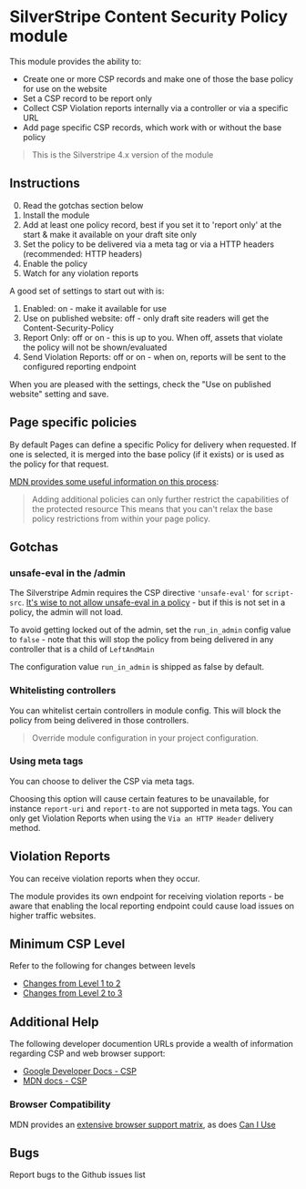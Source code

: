 # SilverStripe Content Security Policy module

This module provides the ability to:

+ Create one or more CSP records and make one of those the base policy for use on the website
+ Set a CSP record to be report only
+ Collect CSP Violation reports internally via a controller or via a specific URL
+ Add page specific CSP records, which work with or without the base policy

> This is the Silverstripe 4.x version of the module

## Instructions

0. Read the gotchas section below
1. Install the module
2. Add at least one policy record, best if you set it to 'report only' at the start & make it available on your draft site only
3. Set the policy to be delivered via a meta tag or via a HTTP headers (recommended: HTTP headers)
4. Enable the policy
5. Watch for any violation reports

A good set of settings to start out with is:
1. Enabled: on - make it available for use
2. Use on published website: off - only draft site readers will get the Content-Security-Policy
3. Report Only: off or on - this is up to you. When off, assets that violate the policy will not be shown/evaluated
4. Send Violation Reports: off or on - when on, reports will be sent to the configured reporting endpoint

When you are pleased with the settings, check the "Use on published website" setting and save.

## Page specific policies

By default Pages can define a specific Policy for delivery when requested.
If one is selected, it is merged into the base policy (if it exists) or is used as the policy for that request.

[MDN provides some useful information on this process](https://developer.mozilla.org/en-US/docs/Web/HTTP/Headers/Content-Security-Policy#Multiple_content_security_policies):
> Adding additional policies can only further restrict the capabilities of the protected resource
This means that you can't relax the base policy restrictions from within your page policy.

## Gotchas

### unsafe-eval in the /admin
The Silverstripe Admin requires the CSP directive ```'unsafe-eval'``` for ```script-src```. [It's wise to not allow unsafe-eval in a policy](https://developers.google.com/web/fundamentals/security/csp/#eval_too) - but if this is not set in a policy, the admin will not load.

To avoid getting locked out of the admin, set the ```run_in_admin``` config value to ```false``` - note that this will stop the policy from being delivered in any controller that is a child of ```LeftAndMain```

The configuration value ```run_in_admin``` is shipped as false by default.

### Whitelisting controllers

You can whitelist certain controllers in module config. This will block the policy from being delivered in those controllers.

> Override module configuration in your project configuration.

### Using meta tags
You can choose to deliver the CSP via meta tags.

Choosing this option will cause certain features to be unavailable, for instance ```report-uri``` and ```report-to``` are not supported in meta tags. You can only get Violation Reports when using the ```Via an HTTP Header``` delivery method.

## Violation Reports
You can receive violation reports when they occur.

The module provides its own endpoint for receiving violation reports - be aware that enabling the local reporting endpoint could cause load issues on higher traffic websites.

## Minimum CSP Level

Refer to the following for changes between levels
+ [Changes from Level 1 to 2](https://www.w3.org/TR/CSP2/#changes-from-level-1)
+ [Changes from Level 2 to 3](https://www.w3.org/TR/CSP3/#changes-from-level-2)

## Additional Help

The following developer documention URLs provide a wealth of information regarding CSP and web browser support:
* [Google Developer Docs - CSP](https://developers.google.com/web/fundamentals/security/csp/)
* [MDN docs - CSP](https://developer.mozilla.org/en-US/docs/Web/HTTP/CSP)

### Browser Compatibility

MDN provides an [extensive browser support matrix](https://developer.mozilla.org/en-US/docs/Web/HTTP/CSP#Browser_compatibility), as does [Can I Use](https://caniuse.com/#feat=contentsecuritypolicy)

## Bugs

Report bugs to the Github issues list
